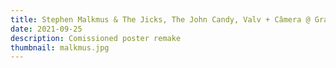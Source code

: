 ```yaml
---
title: Stephen Malkmus & The Jicks, The John Candy, Valv + Câmera @ Granfino's
date: 2021-09-25
description: Comissioned poster remake
thumbnail: malkmus.jpg
---
```

